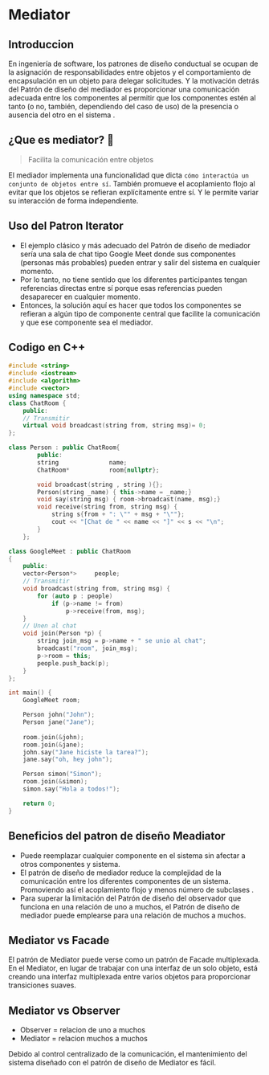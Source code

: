 # Mediator

## Introduccion

En ingeniería de software, los patrones de diseño conductual se ocupan de la asignación de responsabilidades entre objetos y el comportamiento de encapsulación en un objeto para delegar solicitudes. Y la motivación detrás del Patrón de diseño del mediador es proporcionar una comunicación adecuada entre los componentes al permitir que los componentes estén al tanto (o no, también, dependiendo del caso de uso) de la presencia o ausencia del otro en el sistema .

## ¿Que es mediator? 🤨

> Facilita la comunicación entre objetos

El mediador implementa una funcionalidad que dicta `cómo interactúa un conjunto de objetos entre sí`. También promueve el acoplamiento flojo al evitar que los objetos se refieran explícitamente entre sí. Y le permite variar su interacción de forma independiente.

## Uso del Patron Iterator

- El ejemplo clásico y más adecuado del Patrón de diseño de mediador sería una sala de chat tipo Google Meet donde sus componentes (personas más probables) pueden entrar y salir del sistema en cualquier momento.
- Por lo tanto, no tiene sentido que los diferentes participantes tengan referencias directas entre sí porque esas referencias pueden desaparecer en cualquier momento.
- Entonces, la solución aquí es hacer que todos los componentes se refieran a algún tipo de componente central que facilite la comunicación y que ese componente sea el mediador.

## Codigo en C++

```cpp
#include <string>
#include <iostream>
#include <algorithm>
#include <vector>
using namespace std;
class ChatRoom {
    public:
    // Transmitir
    virtual void broadcast(string from, string msg)= 0;
};

class Person : public ChatRoom{
        public:
        string              name;
        ChatRoom*           room{nullptr};

        void broadcast(string , string ){};
        Person(string _name) { this->name = _name;}
        void say(string msg) { room->broadcast(name, msg);}
        void receive(string from, string msg) {
            string s{from + ": \"" + msg + "\""};
            cout << "[Chat de " << name << "]" << s << "\n";
        }
    };

class GoogleMeet : public ChatRoom
{
    public:
    vector<Person*>     people;
    // Transmitir
    void broadcast(string from, string msg) {
        for (auto p : people)
            if (p->name != from)
                p->receive(from, msg);
    }
    // Unen al chat 
    void join(Person *p) {
        string join_msg = p->name + " se unio al chat";
        broadcast("room", join_msg);
        p->room = this;
        people.push_back(p);
    }
};

int main() {
    GoogleMeet room;

    Person john("John");
    Person jane("Jane");
    
    room.join(&john);
    room.join(&jane);
    john.say("Jane hiciste la tarea?");
    jane.say("oh, hey john");

    Person simon("Simon");
    room.join(&simon);
    simon.say("Hola a todos!");

    return 0;
}
```

## Beneficios del patron de diseño Meadiator

- Puede reemplazar cualquier componente en el sistema sin afectar a otros componentes y sistema.
- El patrón de diseño de mediador reduce la complejidad de la comunicación entre los diferentes componentes de un sistema. Promoviendo así el acoplamiento flojo y menos número de subclases .
- Para superar la limitación del Patrón de diseño del observador que funciona en una relación de uno a muchos, el Patrón de diseño de mediador puede emplearse para una relación de muchos a muchos.

## Mediator vs Facade

El patrón de Mediator puede verse como un patrón de Facade multiplexada. En el Mediator, en lugar de trabajar con una interfaz de un solo objeto, está creando una interfaz multiplexada entre varios objetos para proporcionar transiciones suaves.

## Mediator vs Observer

- Observer = relacion de uno a muchos
- Mediator = relacion muchos a muchos

Debido al control centralizado de la comunicación, el mantenimiento del sistema diseñado con el patrón de diseño de Mediator es fácil.